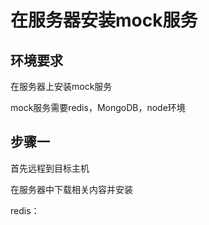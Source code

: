 # 在服务器安装mock服务

## 环境要求

在服务器上安装mock服务

mock服务需要redis，MongoDB，node环境

## 步骤一

首先远程到目标主机

在服务器中下载相关内容并安装

redis：
